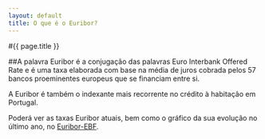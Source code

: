```yaml
---
layout: default
title: O que é o Euribor?
---
```


#{{ page.title }}

##A palavra Euribor é a conjugação das palavras Euro Interbank Offered Rate e é uma taxa elaborada com base na média de juros cobrada pelos 57 bancos proeminentes europeus que se financiam entre si.

A Euribor é também o indexante mais recorrente no crédito à habitação em Portugal.

Poderá ver as taxas Euribor atuais, bem como o gráfico da sua evolução no último ano, no [Euribor-EBF](http://www.euribor-ebf.eu/).